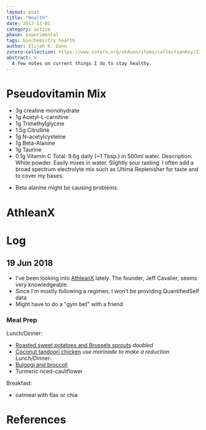 ```yaml
---
layout: post
title: "Health"
date: 2017-11-01
category: active
phase: experimental
tags: biochemistry health
author: Elijah K. Dunn
zotero-collection: https://www.zotero.org/ekdunn/items/collectionKey/I23DAGTK
abstract: >
  A few notes on current things I do to stay healthy.
---
```


# Pseudovitamin Mix
* 3g creatine monohydrate
* 1g Acetyl-L-carnitine
* 1g Trimethylglycine
* 1.5g Citrulline
* 1g N-acetylcysteine
* 1g Beta-Alanine
* 1g Taurine
* 0.1g Vitamin C
Total: 9.6g daily (~1 Tbsp.) in 500ml water.
Description: White powder. Easily mixes in water. Slightly sour tasting.
I often add a broad spectrum electrolyte mix such as Ultima Replenisher for taste and to cover my bases.

- Beta alanine might be causing problems.

# AthleanX

# Log
## 19 Jun 2018
- I've been looking into [AthleanX](https://athleanx.com/) lately. The founder, Jeff Cavalier, seems very knowledgeable.
- Since I'm mostly following a regimen, I won't be providing QuantifiedSelf data
- Might have to do a "gym bet" with a friend

### Meal Prep
Lunch/Dinner:
- [Roasted sweet potatoes and Brussels sprouts](https://thefoodcharlatan.com/roasted-sweet-potatoes-and-brussels-sprouts-recipe/) *doubled*
- [Coconut tandoori chicken](https://blog.paleohacks.com/tandoori-chicken-recipe/) *use marinade to make a reduction*
Lunch/Dinner:
- [Bulgogi and broccoli](https://www.thekitchn.com/recipe-korean-style-beef-and-broccoli-bowl-240162)
- Turmeric riced-cauliflower

Breakfast:
- oatmeal with flax or chia

# References

<!--Annotations-->

<!--Glossary-->
